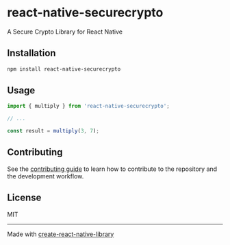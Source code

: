 # react-native-securecrypto

A Secure Crypto Library for React Native

## Installation

```sh
npm install react-native-securecrypto
```

## Usage


```js
import { multiply } from 'react-native-securecrypto';

// ...

const result = multiply(3, 7);
```


## Contributing

See the [contributing guide](CONTRIBUTING.md) to learn how to contribute to the repository and the development workflow.

## License

MIT

---

Made with [create-react-native-library](https://github.com/callstack/react-native-builder-bob)
